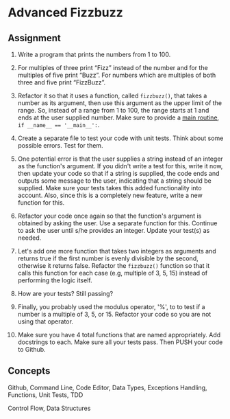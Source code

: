 # Advanced Fizzbuzz

## Assignment

1. Write a program that prints the numbers from 1 to 100. 

1. For multiples of three print “Fizz” instead of the number and for the multiples of five print “Buzz”. For numbers which are multiples of both three and five print “FizzBuzz”.

1. Refactor it so that it uses a function, called `fizzbuzz()`, that takes a number as its argument, then use this argument as the upper limit of the range. So, instead of a range from 1 to 100, the range starts at 1 and ends at the user supplied number. Make sure to provide a [main routine](http://stackoverflow.com/questions/419163/what-does-if-name-main-do), `if __name__ == '__main__':`.

1. Create a separate file to test your code with unit tests. Think about some possible errors. Test for them. 

1. One potential error is that the user supplies a string instead of an integer as the function's argument. If you didn't write a test for this, write it now, then update your code so that if a string is supplied, the code ends and outputs some message to the user, indicating that a string should be supplied. Make sure your tests takes this added functionality into account. Also, since this is a completely new feature, write a new function for this. 

1. Refactor your code once again so that the function's argument is obtained by asking the user. Use a separate function for this. Continue to ask the user until s/he provides an integer. Update your test(s) as needed. 

1. Let's add one more function that takes two integers as arguments and returns true if the first number is evenly divisible by the second, otherwise it returns false. Refactor the `fizzbuzz()` function so that it calls this function for each case (e.g, multiple of 3, 5, 15) instead of performing the logic itself.

1. How are your tests? Still passing?

1. Finally, you probably used the modulus operator, '%', to to test if a number is a multiple of 3, 5, or 15. Refactor your code so you are not using that operator.

1. Make sure you have 4 total functions that are named appropriately. Add docstrings to each. Make sure all your tests pass. Then PUSH your code to Github. 

## Concepts

Github, Command Line, Code Editor, Data Types, Exceptions Handling, Functions, Unit Tests, TDD

Control Flow, Data Structures



